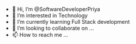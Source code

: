 - 👋 Hi, I’m @SoftwareDeveloperPriya
- 👀 I’m interested in Technology
- 🌱 I’m currently learning Full Stack development
- 💞️ I’m looking to collaborate on ...
- 📫 How to reach me ...

<!---
SoftwareDeveloperPriya/SoftwareDeveloperPriya is a ✨ special ✨ repository because its `README.md` (this file) appears on your GitHub profile.
You can click the Preview link to take a look at your changes.
--->
